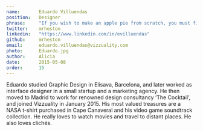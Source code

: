 ```yaml
---
name:       Eduardo Villuendas
position:   Designer
phrase:     "If you wish to make an apple pie from scratch, you must first invent the universe."
twitter:    mrheston
linkedin:   "https://www.linkedin.com/in/evilluendas"
github:		mrheston
email:      eduardo.villuendas@vizzuality.com
photo:      Eduardo.jpg
author:     Alicia
date:       2015-05-08
order: 		15
---
```


 Eduardo studied Graphic Design in Elisava, Barcelona, and later worked as interface designer in a small startup and a marketing agency. He then moved to Madrid to work for  renowned design consultancy ‘The Cocktail’, and joined Vizzuality in January 2015. His most valued treasures are a NASA t-shirt purchased in Cape Canaveral and his video game soundtrack collection. He really loves to watch movies and travel to distant places. He also loves clichés.

